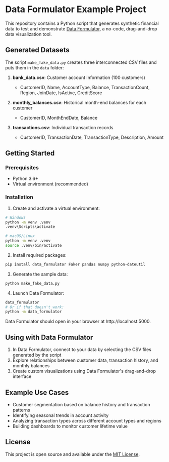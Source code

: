 # Data Formulator Example Project

This repository contains a Python script that generates synthetic financial data to test and demonstrate [Data Formulator](https://github.com/InvestmentSystems/data-formulator), a no-code, drag-and-drop data visualization tool.

## Generated Datasets

The script `make_fake_data.py` creates three interconnected CSV files and puts them in the `data` folder:

1. **bank_data.csv**: Customer account information (100 customers)
   - CustomerID, Name, AccountType, Balance, TransactionCount, Region, JoinDate, IsActive, CreditScore

2. **monthly_balances.csv**: Historical month-end balances for each customer
   - CustomerID, MonthEndDate, Balance

3. **transactions.csv**: Individual transaction records
   - CustomerID, TransactionDate, TransactionType, Description, Amount

## Getting Started

### Prerequisites

- Python 3.6+
- Virtual environment (recommended)

### Installation

1. Create and activate a virtual environment:

```bash
# Windows
python -m venv .venv
.venv\Scripts\activate

# macOS/Linux
python -m venv .venv
source .venv/bin/activate
```

2. Install required packages:

```bash
pip install data_formulator Faker pandas numpy python-dateutil
```

3. Generate the sample data:

```bash
python make_fake_data.py
```

4. Launch Data Formulator:

```bash
data_formulator
# Or if that doesn't work:
python -m data_formulator
```

Data Formulator should open in your browser at http://localhost:5000.

## Using with Data Formulator

1. In Data Formulator, connect to your data by selecting the CSV files generated by the script
2. Explore relationships between customer data, transaction history, and monthly balances
3. Create custom visualizations using Data Formulator's drag-and-drop interface

## Example Use Cases

- Customer segmentation based on balance history and transaction patterns
- Identifying seasonal trends in account activity
- Analyzing transaction types across different account types and regions
- Building dashboards to monitor customer lifetime value

## License

This project is open source and available under the [MIT License](LICENSE). 